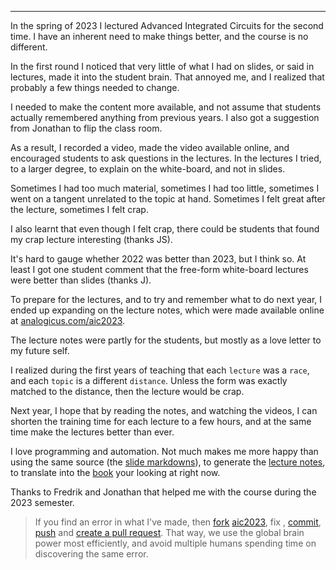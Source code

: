 

---

<!--pan_title:tex_intro -->

In the spring of 2023 I lectured Advanced Integrated Circuits for the second
time. I have an inherent need to make things better, and the course is no
different.

In the first round I noticed that very little of what I had on slides, or
said in lectures, made it into the student brain. That annoyed me,
and I realized that probably a few things needed to change.

I needed to make the content more available, and not assume that students
actually remembered anything from previous years. I also got a suggestion from
Jonathan to flip the class room.

As a result, I
recorded a video, made the video available online, and encouraged students to ask questions in
the lectures. In the lectures I tried, to a larger degree, to explain on the white-board, and not in slides.

Sometimes I had too much material, sometimes I had too little, sometimes I went
on a tangent unrelated to the topic at hand. Sometimes I felt great after the lecture, sometimes I
felt crap.

I also learnt that even though I felt crap, there could be students that found
my crap lecture interesting (thanks JS).

It's hard to gauge whether 2022 was better than 2023, but I think so. At least I
got one student comment that the free-form white-board lectures were better than
slides (thanks J).

To prepare for the lectures, and to try and remember what to do next year, I
ended up expanding on the lecture notes, which were made available online at
[analogicus.com/aic2023](https://analogicus.com/aic2023/).

The lecture notes were partly for the students, but mostly as a love letter to my
future self.

I realized during the first years of teaching that each
`lecture` was a `race`, and each `topic` is a different `distance`. Unless the
form was exactly matched to the distance, then the lecture would be crap.

Next year, I hope that by reading the notes, and watching the videos,  I can shorten the training time for
each lecture to a few hours, and at the same time make the lectures better than
ever.

I love programming and automation. Not much makes me more happy than using the
same source (the [slide
markdowns](https://github.com/wulffern/aic2023/tree/main/lectures)), to generate the [lecture notes](https://analogicus.com/aic2023/), to translate
into the [book](https://analogicus.com/aic2023/assets/aic.pdf) your looking at right now.

Thanks to Fredrik and Jonathan that helped me with the course during the 2023 semester. 

> If you find an error in what I've made, then [fork](https://docs.github.com/en/get-started/quickstart/fork-a-repo) [aic2023](https://github.com/wulffern/aic2023), fix , [commit](https://git-scm.com/docs/git-commit), [push](https://git-scm.com/docs/git-push) and [create a pull request](https://docs.github.com/en/desktop/contributing-and-collaborating-using-github-desktop/working-with-your-remote-repository-on-github-or-github-enterprise/creating-an-issue-or-pull-request). That way, we use the global brain power most efficiently, and avoid multiple humans spending time on discovering the same error.
